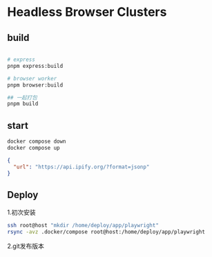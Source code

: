 #  Headless Browser Clusters

## build

```bash

# express
pnpm express:build

# browser worker
pnpm browser:build

## 一起打包
pnpm build
```

## start
```bash
docker compose down
docker compose up
```

```json
{ 
  "url": "https://api.ipify.org/?format=jsonp" 
} 
```


## Deploy

1.初次安装

```bash
ssh root@host "mkdir /home/deploy/app/playwright"
rsync -avz .docker/compose root@host:/home/deploy/app/playwright
```

2.git发布版本



